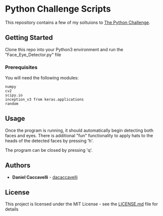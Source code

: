 # Python Challenge Scripts

This repository contains a few of my soltuions to [The Python Challenge](http://www.pythonchallenge.com/).

## Getting Started

Clone this repo into your Python3 environment and run the "Face_Eye_Detector.py" file

### Prerequisites

You will need the following modules:

```
numpy
cv2
scipy.io
inception_v3 from keras.applications
random
```
## Usage

Once the program is running, it should automatically begin detecting both faces and eyes.
There is additional "fun" functionality to apply hats to the heads of the detected faces by pressing 'h'.

The program can be closed by pressing 'q'.

## Authors

* **Daniel Caccavelli** - [dacaccavelli](https://github.com/dacaccavelli)


## License

This project is licensed under the MIT License - see the [LICENSE.md](LICENSE.md) file for details
